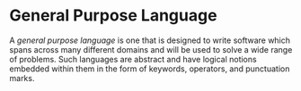 # General Purpose Language

A *general purpose language* is one that is designed to write software which spans across many different domains and will be used to solve a wide range of problems​. Such languages are abstract and have logical notions embedded within them in the form of keywords, operators, and punctuation marks.
